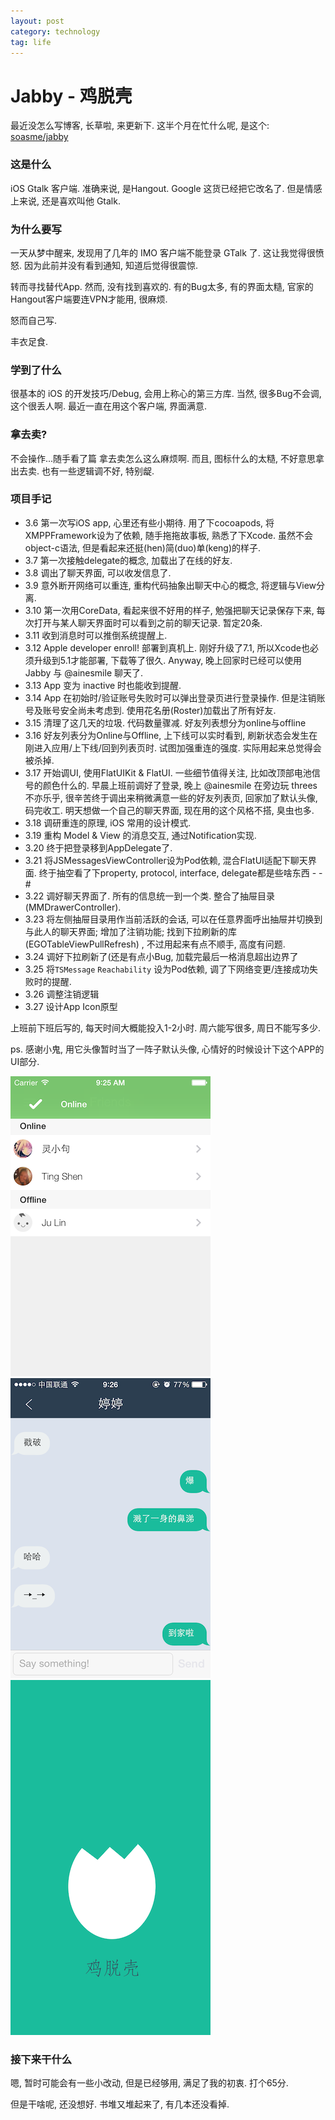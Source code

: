 ```yaml
---
layout: post
category: technology
tag: life
---
```


Jabby - 鸡脱壳
=============


最近没怎么写博客, 长草啦, 来更新下.
这半个月在忙什么呢, 是这个: [soasme/jabby](http://github.com/soasme/jabby)

### 这是什么

iOS Gtalk 客户端.
准确来说, 是Hangout. Google 这货已经把它改名了.
但是情感上来说, 还是喜欢叫他 Gtalk.

### 为什么要写

一天从梦中醒来, 发现用了几年的 IMO 客户端不能登录 GTalk 了.
这让我觉得很愤怒.
因为此前并没有看到通知, 知道后觉得很震惊.

转而寻找替代App.
然而, 没有找到喜欢的.
有的Bug太多, 有的界面太糙, 官家的Hangout客户端要连VPN才能用, 很麻烦.

怒而自己写.

丰衣足食.

### 学到了什么

很基本的 iOS 的开发技巧/Debug, 会用上称心的第三方库.
当然, 很多Bug不会调, 这个很丢人啊.
最近一直在用这个客户端, 界面满意.

### 拿去卖?

不会操作...随手看了篇 拿去卖怎么这么麻烦啊.
而且, 图标什么的太糙, 不好意思拿出去卖.
也有一些逻辑调不好, 特别龊.

### 项目手记

* 3.6 第一次写iOS app, 心里还有些小期待. 用了下cocoapods, 将XMPPFramework设为了依赖, 随手拖拖故事板, 熟悉了下Xcode. 虽然不会object-c语法, 但是看起来还挺(hen)简(duo)单(keng)的样子.
* 3.7 第一次接触delegate的概念, 加载出了在线的好友.
* 3.8 调出了聊天界面, 可以收发信息了.
* 3.9 意外断开网络可以重连, 重构代码抽象出聊天中心的概念, 将逻辑与View分离.
* 3.10 第一次用CoreData, 看起来很不好用的样子, 勉强把聊天记录保存下来, 每次打开与某人聊天界面时可以看到之前的聊天记录. 暂定20条.
* 3.11 收到消息时可以推倒系统提醒上.
* 3.12 Apple developer enroll! 部署到真机上. 刚好升级了7.1, 所以Xcode也必须升级到5.1才能部署, 下载等了很久. Anyway, 晚上回家时已经可以使用 Jabby 与 @ainesmile 聊天了.
* 3.13 App 变为 inactive 时也能收到提醒.
* 3.14 App 在初始时/验证账号失败时可以弹出登录页进行登录操作. 但是注销账号及账号安全尚未考虑到. 使用花名册(Roster)加载出了所有好友.
* 3.15 清理了这几天的垃圾. 代码数量骤减. 好友列表想分为online与offline
* 3.16 好友列表分为Online与Offline, 上下线可以实时看到, 刷新状态会发生在刚进入应用/上下线/回到列表页时. 试图加强重连的强度. 实际用起来总觉得会被杀掉.
* 3.17 开始调UI, 使用FlatUIKit & FlatUI. 一些细节值得关注, 比如改顶部电池信号的颜色什么的. 早晨上班前调好了登录, 晚上 @ainesmile 在旁边玩 threes 不亦乐乎, 很辛苦终于调出来稍微满意一些的好友列表页, 回家加了默认头像, 码完收工. 明天想做一个自己的聊天界面, 现在用的这个风格不搭, 臭虫也多.
* 3.18 调研重连的原理, iOS 常用的设计模式.
* 3.19 重构 Model & View 的消息交互, 通过Notification实现.
* 3.20 终于把登录移到AppDelegate了.
* 3.21 将JSMessagesViewController设为Pod依赖, 混合FlatUI适配下聊天界面. 终于抽空看了下property, protocol, interface, delegate都是些啥东西 - -#
* 3.22 调好聊天界面了. 所有的信息统一到一个类. 整合了抽屉目录(MMDrawerController).
* 3.23 将左侧抽屉目录用作当前活跃的会话, 可以在任意界面呼出抽屉并切换到与此人的聊天界面; 增加了注销功能; 找到下拉刷新的库(EGOTableViewPullRefresh) , 不过用起来有点不顺手, 高度有问题.
* 3.24 调好下拉刷新了(还是有点小Bug, 加载完最后一格消息超出边界了
* 3.25 将`TSMessage` `Reachability` 设为Pod依赖, 调了下网络变更/连接成功失败时的提醒.
* 3.26 调整注销逻辑
* 3.27 设计App Icon原型

上班前下班后写的, 每天时间大概能投入1-2小时.
周六能写很多, 周日不能写多少.

ps. 感谢小鬼, 用它头像暂时当了一阵子默认头像, 心情好的时候设计下这个APP的UI部分.

![Screenshot2](https://raw.githubusercontent.com/soasme/jabby/master/screenshot/screenshot2.png)
![Screenshot1](https://raw.githubusercontent.com/soasme/jabby/master/screenshot/screenshot1.png)
![LaunchIcon](https://raw.githubusercontent.com/soasme/jabby/master/screenshot/JabbyLaunchIconR4.png)

### 接下来干什么

嗯, 暂时可能会有一些小改动, 但是已经够用, 满足了我的初衷.
打个65分.

但是干啥呢, 还没想好.
书堆又堆起来了, 有几本还没看掉.
